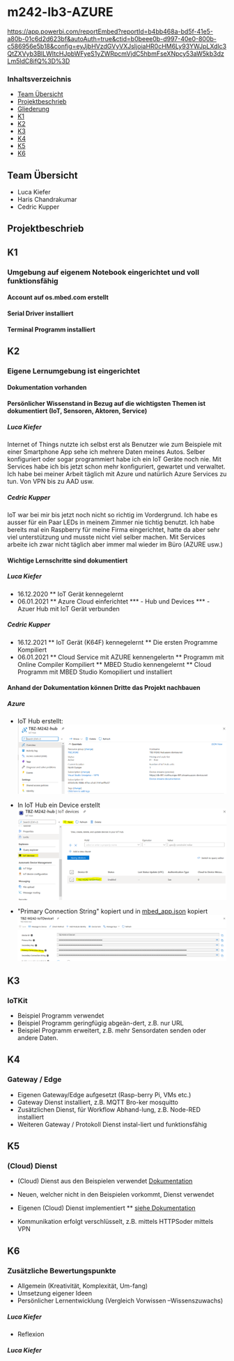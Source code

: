 # m242-lb3-AZURE

https://app.powerbi.com/reportEmbed?reportId=b4bb468a-bd5f-41e5-a80b-01c6d2d623bf&autoAuth=true&ctid=b0beee0b-d997-40e0-800b-c586956e5b18&config=eyJjbHVzdGVyVXJsIjoiaHR0cHM6Ly93YWJpLXdlc3QtZXVyb3BlLWItcHJpbWFyeS1yZWRpcmVjdC5hbmFseXNpcy53aW5kb3dzLm5ldC8ifQ%3D%3D

### Inhaltsverzeichnis
* [Team  Übersicht]()
* [Projektbeschrieb]()
* [Gliederung]()
* [K1](https://github.com/cdrc-kppr/M242-lb3-AZURE#k1)
* [K2](https://github.com/cdrc-kppr/M242-lb3-AZURE#k2)
* [K3](https://github.com/cdrc-kppr/M242-lb3-AZURE#k3)
* [K4](https://github.com/cdrc-kppr/M242-lb3-AZURE#k4)
* [K5](https://github.com/cdrc-kppr/M242-lb3-AZURE#k5)
* [K6](https://github.com/cdrc-kppr/M242-lb3-AZURE#k6)



## Team Übersicht
* Luca Kiefer
* Haris Chandrakumar
* Cedric Kupper

## Projektbeschrieb

## K1
### Umgebung auf eigenem Notebook eingerichtet und voll funktionsfähig
#### Account auf os.mbed.com erstellt
#### Serial Driver installiert
#### Terminal Programm installiert

## K2
### Eigene Lernumgebung ist eingerichtet
#### Dokumentation vorhanden
#### Persönlicher Wissenstand in Bezug auf die wichtigsten Themen ist dokumentiert (IoT, Sensoren, Aktoren, Service)
##### Luca Kiefer
Internet of Things nutzte ich selbst erst als Benutzer wie zum Beispiele mit einer Smartphone App sehe ich mehrere Daten meines Autos. Selber konfiguriert oder sogar programmiert habe ich ein IoT Geräte noch nie.
Mit Services habe ich bis jetzt schon mehr konfiguriert, gewartet und verwaltet. Ich habe bei meiner Arbeit täglich mit Azure und natürlich Azure Services zu tun. 
Von VPN bis zu AAD usw.
##### Cedric Kupper 
IoT war bei mir bis jetzt noch nicht so richtig im Vordergrund. Ich habe es ausser für ein Paar LEDs in meinem Zimmer nie tichtig benutzt. Ich habe bereits mal ein Raspberry für meine Firma eingerichtet, hatte da aber sehr viel unterstützung und musste nicht viel selber machen. Mit Services arbeite ich zwar nicht täglich aber immer mal wieder im Büro (AZURE usw.)

#### Wichtige Lernschritte sind dokumentiert
##### Luca Kiefer
* 16.12.2020
** IoT Gerät kennegelernt
* 06.01.2021
** Azure Cloud einferichtet
*** - Hub und Devices
*** - Azuer Hub mit IoT Gerät verbunden
##### Cedric Kupper
* 16.12.2021
** IoT Gerät (K64F) kennegelernt
** Die ersten Programme Kompiliert
* 06.01.2021
** Cloud Service mit AZURE kennengelertn
** Programm mit Online Compiler Kompiliert
** MBED Studio kennengelernt
** Cloud Programm mit MBED Studio Komopiliert und installiert


#### Anhand der Dokumentation können Dritte das Projekt nachbauen
##### Azure 
* IoT Hub erstellt:
![](IMG/Azure_Hub.PNG)

* In IoT Hub ein Device erstellt
![](IMG/Azure_IoTDevice.PNG)

* "Primary Connection String" kopiert und in [mbed_app.json](link) kopiert 
![](IMG/Azure_Key.PNG)


## K3
### IoTKit
* Beispiel Programm verwendet
* Beispiel Programm geringfügig abgeän-dert, z.B. nur URL 
* Beispiel Programm erweitert, z.B. mehr Sensordaten senden oder andere Daten.

## K4
### Gateway / Edge
* Eigenen Gateway/Edge aufgesetzt (Rasp-berry Pi, VMs etc.)
* Gateway Dienst installiert, z.B. MQTT Bro-ker mosquitto
* Zusätzlichen Dienst, für Workflow Abhand-lung, z.B. Node-RED installiert
* Weiteren Gateway / Protokoll Dienst instal-liert und funktionsfähig

## K5
### (Cloud) Dienst
* (Cloud) Dienst aus den Beispielen verwendet
[Dokumentation](https://github.com/cdrc-kppr/M242-lb3-AZURE#k6)
* Neuen, welcher nicht in den Beispielen vorkommt, Dienst verwendet

* Eigenen (Cloud) Dienst implementiert
** [siehe Dokumentation](https://github.com/cdrc-kppr/m242-lb3-AZURE#azure)
* Kommunikation erfolgt verschlüsselt, z.B. mittels HTTPSoder mittels VPN

## K6
### Zusätzliche Bewertungspunkte
* Allgemein (Kreativität, Komplexität, Um-fang)
* Umsetzung eigener Ideen
* Persönlicher Lernentwicklung (Vergleich Vorwissen –Wissenszuwachs)
##### Luca Kiefer

* Reflexion
##### Luca Kiefer
